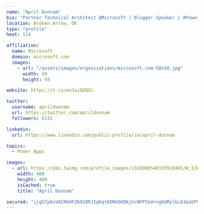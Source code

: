 ```yaml
---
name: "April Dunnam"
bio: "Partner Technical Architect @Microsoft | Blogger-Speaker | #PowerApps, #PowerAutomate, #Office365, #SharePoint | #WIT | #Karaoke Queen"
location: Broken Arrow, OK
type: "profile"
heat: 114

affiliation:
  name: Microsoft
  domain: microsoft.com
  images:
    - url: "/assets/images/organizations/microsoft.com-50x50.jpg"
      width: 50
      height: 50

website: https://t.co/enJuiGEQZc

twitter:
  username: aprildunnam
  url: https://twitter.com/aprildunnam
  followers: 6131

linkedin:
  url: https://www.linkedin.com/public-profile/in/april-dunnam

topics:
  - Power Apps

images:
  - url: https://pbs.twimg.com/profile_images/1326986540329918465/W_IJ6Ih2_400x400.jpg
    width: 400
    height: 400
    isCached: true
    title: "April Dunnam"

secured: "ijqSTpAxVACR6HFZ692ORJIg6qtKONkD6DKjhcNFPtG4+ngOdMylkL61baSP0cd/UYDH2KCkIhBolewISah8AhfmYRipK4Id9Hry168S+WkFftLrrVqs2vE0JG/Dc1aUWuKqOA0Rven8HpD+72/Xggyxps9m2LTrddh9DUEWWSqMONceOUis6eKitCMT9FjV13dN9j0cAJpcU0KuyEzjwQObYUovE2Xz4sC2NMHBerRev6nf7eLAM6cRfP669Ofw4FH2t2u7LumOznZ3hRFdgnhPfR73xMZDGYoIion/Urkq0PiTHaHc1mxy+tpKvCcna4ixHdzTG9YkWeNyKd9ByxX7nujIMmVgu5K6JCBUFBcesG6o1E/GwQF07io44w8kSmgOg56h33hgIMNtor2jd0INh1OdTz/jmMq5aJ1swqk=;iqdSAtpSBxpj5KBvCKb2SQ=="
---
```


